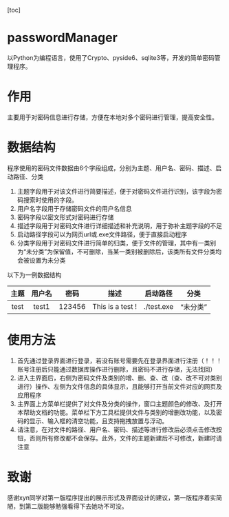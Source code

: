 [toc]

# passwordManager
以Python为编程语言，使用了Crypto、pyside6、sqlite3等，开发的简单密码管理程序。

# 作用

主要用于对密码信息进行存储，方便在本地对多个密码进行管理，提高安全性。

# 数据结构

程序使用的密码文件数据由6个字段组成，分别为主题、用户名、密码、描述、启动路径、分类

1. 主题字段用于对该文件进行简要描述，便于对密码文件进行识别，该字段为密码搜索时使用的字段。
2. 用户名字段用于存储密码文件的用户名信息
3. 密码字段以密文形式对密码进行存储
4. 描述字段用于对密码文件进行详细描述和补充说明，用于弥补主题字段的不足
5. 启动路径字段可以为网页url或.exe文件路径，便于直接启动程序
6. 分类字段用于对密码文件进行简单的归类，便于文件的管理，其中有一类别为“未分类”为保留值，不可删除，当某一类别被删除后，该类所有文件分类均会被设置为未分类

以下为一例数据结构

| 主题 | 用户名 |  密码  |       描述       | 启动路径   |   分类   |
| :--: | :----: | :----: | :--------------: | ---------- | :------: |
| test | test1  | 123456 | This is a test ! | ./test.exe | “未分类” |

# 使用方法

1. 首先通过登录界面进行登录，若没有账号需要先在登录界面进行注册（！！！账号注册后只能通过数据库操作进行删除，且密码不进行存储，无法找回）
2. 进入主界面后，右侧为密码文件及类别的增、删、查、改（查、改不可对类别进行）操作、左侧为文件信息的具体显示，且能够打开当前文件对应的网页及应用程序
3. 主界面上方菜单栏提供了对文件及分类的操作，窗口主题颜色的修改、及打开本帮助文档的功能。菜单栏下方工具栏提供文件与类别的增删改功能，以及密码的显示、输入框的清空功能，且支持拖拽放置与浮动。
4. 请注意，在对文件的路径、用户名、密码、描述等进行修改后必须点击修改按钮，否则所有修改都不会保存。此外，文件的主题新建后不可修改，新建时请注意

# 致谢

感谢xyn同学对第一版程序提出的展示形式及界面设计的建议，第一版程序着实简陋，到第二版能够勉强看得下去她功不可没。

